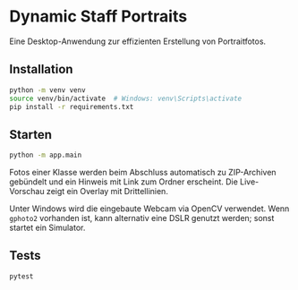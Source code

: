 # Dynamic Staff Portraits

Eine Desktop-Anwendung zur effizienten Erstellung von Portraitfotos.

## Installation

```bash
python -m venv venv
source venv/bin/activate  # Windows: venv\Scripts\activate
pip install -r requirements.txt
```

## Starten

```bash
python -m app.main
```


Fotos einer Klasse werden beim Abschluss automatisch zu ZIP-Archiven gebündelt
und ein Hinweis mit Link zum Ordner erscheint. Die Live-Vorschau zeigt ein
Overlay mit Drittellinien.

Unter Windows wird die eingebaute Webcam via OpenCV verwendet. Wenn `gphoto2`
vorhanden ist, kann alternativ eine DSLR genutzt werden; sonst startet ein
Simulator.

## Tests

```bash
pytest
```
